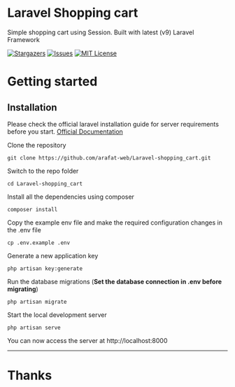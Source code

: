 # Laravel Shopping cart
 Simple shopping cart using Session. Built with latest (v9) Laravel Framework

[![Stargazers](https://img.shields.io/github/stars/arafat-web/Laravel-shopping_cart?style=for-the-badge)](https://github.com/arafat-web/Laravel-shopping_cart/stargazers)
[![Issues](https://img.shields.io/github/issues/arafat-web/Laravel-shopping_cart?style=for-the-badge)](https://github.com/arafat-web/Laravel-shopping_cart
)
[![MIT License](https://img.shields.io/github/license/arafat-web/Laravel-shopping_cart?style=for-the-badge)](https://github.com/arafat-web/Laravel-shopping_cart/issues)



# Getting started

## Installation

Please check the official laravel installation guide for server requirements before you start. [Official Documentation](https://laravel.com/docs/9.x)

Clone the repository

    git clone https://github.com/arafat-web/Laravel-shopping_cart.git

Switch to the repo folder

    cd Laravel-shopping_cart

Install all the dependencies using composer

    composer install

Copy the example env file and make the required configuration changes in the .env file

    cp .env.example .env

Generate a new application key

    php artisan key:generate

Run the database migrations (**Set the database connection in .env before migrating**)

    php artisan migrate

Start the local development server

    php artisan serve

You can now access the server at http://localhost:8000

 <hr>

 # Thanks
